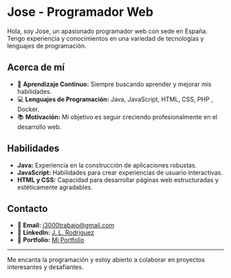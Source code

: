 # Jose - Programador Web

Hola, soy Jose, un apasionado programador web con sede en España. Tengo experiencia y conocimientos en una variedad de tecnologías y lenguajes de programación.

## Acerca de mí

- 🌱 **Aprendizaje Continuo:** Siempre buscando aprender y mejorar mis habilidades.
- 💻 **Lenguajes de Programación:** Java, JavaScript, HTML, CSS, PHP , Docker.
- 📚 **Motivación:** Mi objetivo es seguir creciendo profesionalmente en el desarrollo web.

## Habilidades

- **Java:** Experiencia en la construcción de aplicaciones robustas.
- **JavaScript:** Habilidades para crear experiencias de usuario interactivas.
- **HTML y CSS:** Capacidad para desarrollar páginas web estructuradas y estéticamente agradables.

## Contacto

- 📧 **Email:** [j3000trabajo@gmail.com](mailto:j3000trabajo@gmail.com)
- 🤝 **LinkedIn:** [J. L. Rodríguez](https://www.linkedin.com/in/j-l-rodriguez-blanco)
- 💼 **Portfolio:** [Mi Portfolio](https://https://portfolio.jose-rodriguez-blanco.es)

---

Me encanta la programación y estoy abierto a colaborar en proyectos interesantes y desafiantes.
